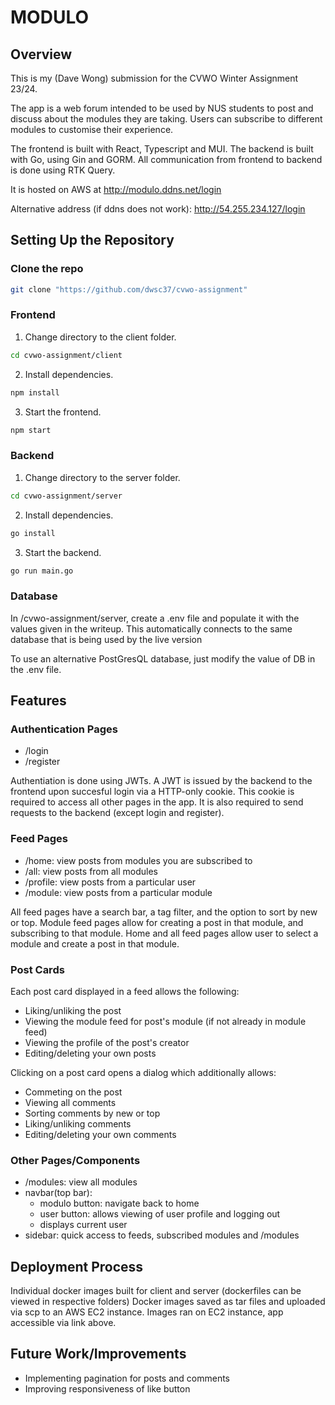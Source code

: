 # MODULO

## Overview

This is my (Dave Wong) submission for the CVWO Winter Assignment 23/24.

The app is a web forum intended to be used by NUS students to post and discuss about the modules they are taking. Users can subscribe to different modules to customise their experience.

The frontend is built with React, Typescript and MUI. The backend is built with Go, using Gin and GORM. All communication from frontend to backend is done using RTK Query.

It is hosted on AWS at http://modulo.ddns.net/login

Alternative address (if ddns does not work): http://54.255.234.127/login

## Setting Up the Repository

### Clone the repo

```bash
git clone "https://github.com/dwsc37/cvwo-assignment"
```

### Frontend

1. Change directory to the client folder.

```bash
cd cvwo-assignment/client
```

2. Install dependencies.

```bash
npm install
```

3. Start the frontend.

```bash
npm start
```

### Backend

1. Change directory to the server folder.

```bash
cd cvwo-assignment/server
```

2. Install dependencies.

```bash
go install
```

3. Start the backend.

```bash
go run main.go
```

### Database

In /cvwo-assignment/server, create a .env file and populate it with the values given in the writeup. This automatically connects to the same database that is being used by the live version

To use an alternative PostGresQL database, just modify the value of DB in the .env file.

## Features

### Authentication Pages

-   /login
-   /register

Authentiation is done using JWTs. A JWT is issued by the backend to the frontend upon succesful login via a HTTP-only cookie.
This cookie is required to access all other pages in the app. It is also required to send requests to the backend (except login and register).

### Feed Pages

-   /home: view posts from modules you are subscribed to
-   /all: view posts from all modules
-   /profile: view posts from a particular user
-   /module: view posts from a particular module

All feed pages have a search bar, a tag filter, and the option to sort by new or top.
Module feed pages allow for creating a post in that module, and subscribing to that module.
Home and all feed pages allow user to select a module and create a post in that module.

### Post Cards

Each post card displayed in a feed allows the following:

-   Liking/unliking the post
-   Viewing the module feed for post's module (if not already in module feed)
-   Viewing the profile of the post's creator
-   Editing/deleting your own posts

Clicking on a post card opens a dialog which additionally allows:

-   Commeting on the post
-   Viewing all comments
-   Sorting comments by new or top
-   Liking/unliking comments
-   Editing/deleting your own comments

### Other Pages/Components

-   /modules: view all modules
-   navbar(top bar):
    -   modulo button: navigate back to home
    -   user button: allows viewing of user profile and logging out
    -   displays current user
-   sidebar: quick access to feeds, subscribed modules and /modules

## Deployment Process

Individual docker images built for client and server (dockerfiles can be viewed in respective folders)
Docker images saved as tar files and uploaded via scp to an AWS EC2 instance.
Images ran on EC2 instance, app accessible via link above.

## Future Work/Improvements

-   Implementing pagination for posts and comments
-   Improving responsiveness of like button
